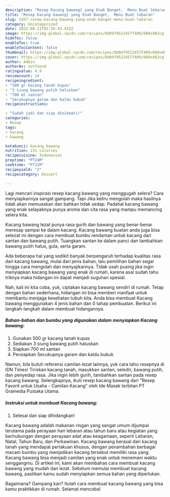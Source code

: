 ```yaml
---
description: "Resep Kacang bawang{ yang Enak Banget,  Menu Buat lebaran"
title: "Resep Kacang bawang{ yang Enak Banget,  Menu Buat lebaran"
slug: 1457-resep-kacang-bawang-yang-enak-banget-menu-buat-lebaran
category: Uncategorized
date: 2022-08-11T02:56:43.432Z
image: https://img-global.cpcdn.com/recipes/8d04f9522457f409/680x482cq70/kacang-bawang-foto-resep-utama.jpg
hideToc: false
enableToc: true
enableTocContent: false
thumbnail: https://img-global.cpcdn.com/recipes/8d04f9522457f409/680x482cq70/kacang-bawang-foto-resep-utama.jpg
cover: https://img-global.cpcdn.com/recipes/8d04f9522457f409/680x482cq70/kacang-bawang-foto-resep-utama.jpg
author: Admin
authorAv: notfound
ratingvalue: 4.9
reviewcount: 14
recipeingredient:
- "500 gr kacang tanah kupas"
- "3 siung bawang putih haluskan"
- "700 ml santan"
- "Secukupnya garam dan kaldu bubuk"
recipeinstructions:

- "Sudah jadi dan siap dinikmati!"
categories:
- Resep
tags:
- kacang
- bawang

katakunci: kacang bawang 
nutrition: 231 calories
recipecuisine: Indonesian
preptime: "PT24M"
cooktime: "PT31M"
recipeyield: "2"
recipecategory: Dessert

---
```



Lagi mencari inspirasi resep kacang bawang yang menggugah selera? Cara menyiapkannya sangat gampang. Tapi Jika keliru mengolah maka hasilnya tidak akan memuaskan dan bahkan tidak sedap. Padahal kacang bawang yang enak selayaknya punya aroma dan cita rasa yang mampu memancing selera kita.


Kacang bawang lezat punya rasa gurih dan bawang yang benar-benar meresap sampai ke dalam kacang. Kacang bawang buatan anda juga bisa selezat ini dengan cara membuat bumbu rendaman untuk kacang dari santan dan bawang putih. Tuangkan santan ke dalam panci dan tambahkan bawang putih halus, gula, serta garam.

Ada beberapa hal yang sedikit banyak berpengaruh terhadap kualitas rasa dari kacang bawang, mulai dari jenis bahan, lalu pemilihan bahan segar hingga cara mengolah dan menyajikannya. Tidak usah pusing jika ingin menyiapkan kacang bawang yang enak di rumah, karena asal sudah tahu triknya maka hidangan ini dapat menjadi suguhan spesial.


Nah, kali ini kita coba, yuk, ciptakan kacang bawang sendiri di rumah. Tetap dengan bahan sederhana, hidangan ini bisa memberi manfaat untuk membantu menjaga kesehatan tubuh kita. Anda bisa membuat Kacang bawang menggunakan 4 jenis bahan dan 0 tahap pembuatan. Berikut ini langkah-langkah dalam membuat hidangannya.

<!--inarticleads1-->

##### Bahan-bahan dan bumbu yang digunakan dalam menyiapkan Kacang bawang:

1. Gunakan 500 gr kacang tanah kupas
1. Sediakan 3 siung bawang putih haluskan
1. Siapkan 700 ml santan
1. Persiapkan Secukupnya garam dan kaldu bubuk


Namun, bila butuh referensi camilan lezat lainnya, yuk cara tahu resepnya di IDN Times! Tiriskan kacang tanah, masukkan santan, seledri, bawang putih, dan penyedap rasa. Jika ingin lebih gurih, tambahkan santan pada resep kacang bawang. Selengkapnya, ikuti resep kacang bawang dari &#34;Resep Favorit untuk Usaha - Camilan Kacang&#34; oleh Ide Masak terbitan PT Gramedia Pustaka Utama. 

<!--inarticleads2-->

##### Instruksi untuk membuat Kacang bawang:


1. Selesai dan siap dihidangkan!

Kacang bawang adalah makanan ringan yang sangat umum dijumpai terutama pada perayaan hari lebaran atau tahun baru atau kegiatan yang berhubungan dengan perayaan adat atau keagamaan, seperti Lebaran, Natal, Tahun Baru, dan Perkawinan. Kacang bawang berasal dari kacang tanah yang mendapat perlakuan khusus, dengan penambahan berbagai macam bumbu yang menjadikan kacang tersebut memiliki rasa yang. Kacang bawang bisa menjadi camilan yang enak untuk menemani waktu senggangmu. Di artikel ini, kami akan membahas cara membuat kacang bawang yang mudah dan lezat. Sebelum memulai membuat kacang bawang, pastikan kamu sudah menyiapkan semua bahan yang diperlukan. 

Bagaimana? Gampang kan? Itulah cara membuat kacang bawang yang bisa kamu praktikkan di rumah. Selamat mencoba!
